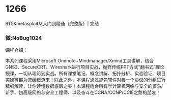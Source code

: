 # 1266
BT5&amp;metasploit从入门到精通（完整版）| 完结
### 微:NoBug1024 


课程介绍：

本系列课程采用Microsoft Onenote+Mindmanager/Xmind工具讲解，结合GNS3、SecureCRT、Wireshark进行项目实战，抛弃传统PPT方式“翻书式”理论授课，一切从理论到实战。所有课堂笔记、概念讲解、拓扑分析、实验验证、项目实操等都为您缓缓道来！除此之外，本课程通过抓包软件对每一个协议的分组进行精细解读，让你读懂数据底层之美！本课程适合所有学计算机网络与安全的菜鸟/新手、初高级网络与安全工程师、以及奋斗在CCNA/CCNP/CCIE之路的朋友！

